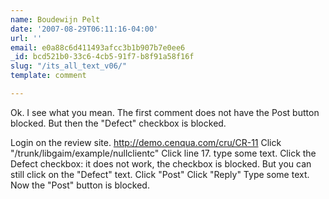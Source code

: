 ```yaml
---
name: Boudewijn Pelt
date: '2007-08-29T06:11:16-04:00'
url: ''
email: e0a88c6d411493afcc3b1b907b7e0ee6
_id: bcd521b0-33c6-4cb5-91f7-b8f91a58f16f
slug: "/its_all_text_v06/"
template: comment

---
```


Ok. I see what you mean. The first comment does not have the Post button blocked.
But then the "Defect" checkbox is blocked. 

Login on the review site. http://demo.cenqua.com/cru/CR-11
Click "/trunk/libgaim/example/nullclientc"
Click line 17.
type some text.
Click the Defect checkbox: it does not work, the checkbox is blocked.
But you can still click on the "Defect" text.
Click "Post"
Click "Reply"
Type some text.
Now the "Post" button is blocked.
